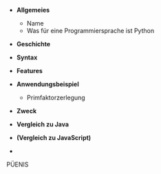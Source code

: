 - **Allgemeies**
    - Name
    - Was für eine Programmiersprache ist Python
- **Geschichte**
- **Syntax**
- **Features**

- **Anwendungsbeispiel**
    - Primfaktorzerlegung

- **Zweck**

- **Vergleich zu Java**
- **(Vergleich zu JavaScript)**
- 
PÜENIS